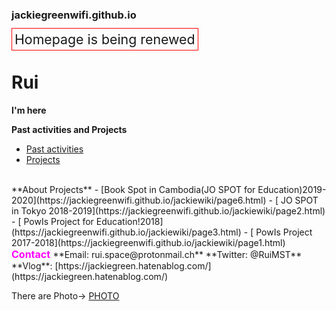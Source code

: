 ### jackiegreenwifi.github.io
<title>
Rui's Vlog
</title> 
<span style="font-size:16pt; border: 1px red solid; padding: 4px;">Homepage is being renewed</span>                      


# Rui
**I'm here**  
      


**Past activities and Projects**
- [Past activities](page1.md)
- [Projects](https://jackiegreenwifi.github.io/jackiewiki/)

<br>
**About Projects**
   - [Book Spot in Cambodia(JO SPOT for Education)2019-2020](https://jackiegreenwifi.github.io/jackiewiki/page6.html)
   - [ JO SPOT in Tokyo 2018-2019](https://jackiegreenwifi.github.io/jackiewiki/page2.html)  
   - [ PowIs Project for Education!2018](https://jackiegreenwifi.github.io/jackiewiki/page3.html)    
   - [ PowIs Project 2017-2018](https://jackiegreenwifi.github.io/jackiewiki/page1.html)  
 
 <br>

 <font size="3" color="#ff00ff">
<b>Contact</b>
</font>
**Email: rui.space@protonmail.ch**  
**Twitter: @RuiMST**  
**Vlog**: [https://jackiegreen.hatenablog.com/](https://jackiegreen.hatenablog.com/)


There are Photo→
   [PHOTO](page5.md)







